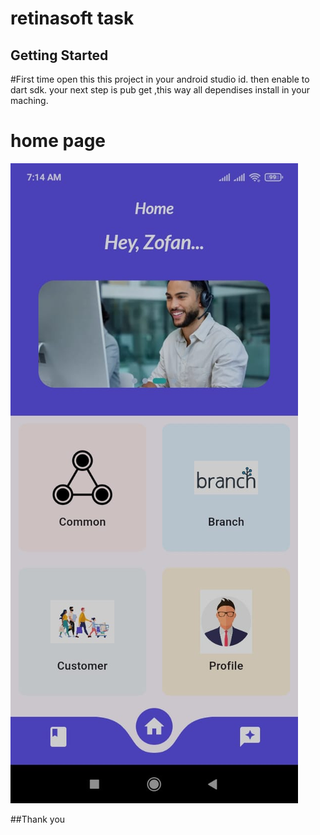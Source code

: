 # retinasoft task



## Getting Started

#First time open this this project in your android studio id. then enable to dart sdk.
your next step is pub get ,this way all dependises install in your maching.
# home page
<img src="https://github.com/nazmullhossain/retinasoft/blob/main/images/home.jpg">

##Thank you